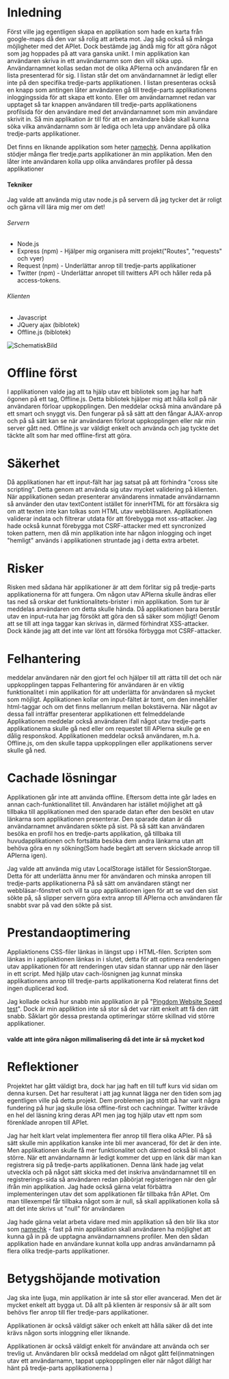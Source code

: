 # Inledning
Först ville jag egentligen skapa en applikation som hade en karta från google-maps då den var så rolig att arbeta mot. Jag såg också så många möjligheter med det APIet. Dock bestämde jag ändå mig för att göra något som jag hoppades på att vara ganska unikt.
I min applikation kan användaren skriva in ett användarnamn som den vill söka upp. Användarnamnet kollas sedan mot de olika APIerna och användaren får en lista presenterad för sig. I listan står det om användarnamnet är ledigt eller inte på den specifika tredje-parts applikationen. I listan presenteras också en knapp som antingen låter användaren gå till tredje-parts applikationens inloggingssida för att skapa ett konto. Eller om användarnamnet redan var upptaget så tar knappen användaren till tredje-parts applikationens profilsida för den användare med det användarnamnet som min användare skrivit in.
Så min applikation är till för att en användare både skall kunna söka vilka användarnamn som är lediga och leta upp användare på olika tredje-parts applikationer.

Det finns en liknande applikation som heter [namechk](https://namechk.com/). Denna applikation stödjer många fler tredje.parts applikationer än min applikation. Men den låter inte användaren kolla upp olika användares profiler på dessa applikationer

#### Tekniker
Jag valde att använda mig utav node.js på servern då jag tycker det är roligt och gärna vill lära mig mer om det!
###### Servern
* Node.js
* Express (npm) - Hjälper mig organisera mitt projekt("Routes", "requests" och vyer)
* Request (npm) - Underlättar anrop till tredje-parts applikationer
* Twitter (npm) - Underlättar anropet till twitters API och håller reda på access-tokens.

###### Klienten
* Javascript
* JQuery ajax (biblotek)
* Offline.js (biblotek)

![SchematiskBild](/SchematiskBild.png)

# Offline först
I applikationen valde jag att ta hjälp utav ett bibliotek som jag har haft ögonen på ett tag, Offline.js. Detta bibliotek hjälper mig att hålla koll på när användaren förloar uppkopplingen. Den meddelar också mina användare på ett smart och snyggt vis.
Den fungerar på så sätt att den fångar AJAX-anrop och på så sätt kan se när användaren förlorat uppkopplingen eller när min server gått ned.
Offline.js var väldigt enkelt och använda och jag tyckte det täckte allt som har med offline-first att göra.

# Säkerhet
Då applikationen har ett input-fält har jag satsat på att förhindra "cross site scripting". Detta genom att använda sig utav mycket validering på klienten. När applikationen sedan presenterar användarens inmatade användarnamn så använder den utav textContent istället för innerHTML för att försäkra sig om att texten inte kan tolkas som HTML utav webbläsaren. Applikationen validerar indata och filtrerar utdata för att förebygga mot xss-attacker.
Jag hade också kunnat förebygga mot CSRF-attacker med ett syncronized token pattern, men då min applikation inte har någon inlogging och inget "hemligt" används i applikationen struntade jag i detta extra arbetet.

# Risker
Risken med sådana här applikationer är att dem förlitar sig på tredje-parts applikationerna för att fungera.
Om någon utav APIerna skulle ändras eller tas ned så orskar det funktionalitets-brister i min applikation. Som tur är meddelas användaren om detta skulle hända.
Då applikationen bara berstår utav en input-ruta har jag försökt att göra den så säker som möjligt! Genom att se till att inga taggar kan skrivas in, därmed förhindrat XSS-attacker.
Dock kände jag att det inte var lönt att försöka förbygga mot CSRF-attacker.

# Felhantering
meddelar användaren när den gjort fel och hjälper till att rätta till det och när uppkopplingen tappas
Felhantering för användaren är en viktig funktionalitet i min applikation för att underlätta för användaren så mycket som möjligt.
Applikationen kollar om input-fältet är tomt, om den innehåller html-taggar och om det finns mellanrum mellan bokstäverna. När något av dessa fall inträffar presenterar applikationen ett felmeddelande
Applikationen meddelar också användaren ifall något utav tredje-parts applikationerna skulle gå ned eller om requestet till APIerna skulle ge en dålig responskod.
Applikationen meddelar också användaren, m.h.a. Offline.js, om den skulle tappa uppkopplingen eller applikationens server skulle gå ned.

# Cachade lösningar
Applikationen går inte att använda offline. Eftersom detta inte går lades en annan cach-funktionallitet till. Användaren har istället möjlighet att gå tillbaka till applikationen med den sparade datan efter den besökt en utav länkarna som applikationen presenterar. Den sparade datan är då användarnamnet användaren sökte på sist. På så sätt kan användaren besöka en profil hos en tredje-parts applikation, gå tillbaka till huvudapplikationen och fortsätta besöka dem andra länkarna utan att behöva göra en ny sökning(Som hade begärt att servern skickade anrop till APIerna igen).

Jag valde att använda mig utav LocalStorage istället för SessionStorgae. Detta för att underlätta ännu mer för användaren och minska anropen till tredje-parts applikationerna På så sätt om användaren stängt ner webbläsar-fönstret och vill ta upp applikationen igen för att se vad den sist sökte på, så slipper servern göra extra anrop till APIerna och användaren får snabbt svar på vad den sökte på sist.

# Prestandaoptimering
Appliaktionens CSS-filer länkas in längst upp i HTML-filen. Scripten som länkas in i appliaktionen länkas in i slutet, detta för att optimera renderingen utav applikationen för att renderingen utav sidan stannar upp när den läser in ett script.
Med hjälp utav cach-lösnignen jag kunnat minska applikationens anrop till tredje-parts applikationerna
Kod relaterat finns det ingen duplicerad kod.

Jag kollade också hur snabb min applikation är på "[Pingdom Website Speed test](http://tools.pingdom.com/fpt/)". Dock är min appliktion inte så stor så det var rätt enkelt att få den rätt snabb. Såklart gör dessa prestanda optimeringar större skillnad vid större applikationer.

#### valde att inte göra någon milimalisering då det inte är så mycket kod
# Reflektioner
Projektet har gått väldigt bra, dock har jag haft en till tuff kurs vid sidan om denna kursen. Det har resulterat i att jag kunnat lägga ner den tiden som jag egentligen ville på detta projekt. Dem problemen jag stött på har varit några fundering på hur jag skulle lösa offline-first och cachningar. Twitter krävde en hel del läsning kring deras API men jag tog hjälp utav ett npm som förenklade anropen till APIet.

Jag har helt klart velat implementera fler anrop till flera olika APIer. På så sätt skulle min applikation kanske inte bli mer avancerad, för det är den inte. Men applikationen skulle få mer funktionalitet och därmed också bli något större. När ett användarnamn är ledigt kommer det upp en länk där man kan registrera sig på tredje-parts applikationen. Denna länk hade jag velat utveckla och på något sätt skicka med det inskriva användarnamnet till en registrerings-sida så användaren redan påbörjat registeringen när den går ifrån min applikation. Jag hade också gärna velat förbättra implementeringen utav det som applikationen får tillbaka från APIet. Om man tillexempel får tillbaka något som är null, så skall applikationen kolla så att det inte skrivs ut "null" för användaren

Jag hade gärna velat arbeta vidare med min applikation så den blir lika stor som [namechk](https://namechk.com/) - fast på min applikation skall användaren ha möjlighet att kunna gå in på de upptagna användarnamnens profiler. Men den sådan applikation hade en användare kunnat kolla upp andras användarnamn på flera olika tredje-parts applikationer.

# Betygshöjande motivation
Jag ska inte ljuga, min applikation är inte så stor eller avancerad. Men det är mycket enkelt att bygga ut. Då allt på klienten är responsiv så är allt som behövs fler anrop till fler tredje-pars applikationer.

Applikationen är också väldigt säker och enkelt att hålla säker då det inte krävs någon sorts inloggning eller liknande.

Applikationen är också väldigt enkelt för användare att använda och ser trevlig ut.
Användaren blir också meddelad om något gått fel(inmatningen utav ett användarnamn, tappat uppkoppplingen eller när något dåligt har hänt på tredje-parts applikationerna )

